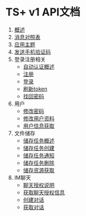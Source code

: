 # TS+ v1 API文档

1. [概述](概述.md)
2. [消息对照表](消息对照表.md)
3. [应用主题](应用主题.md)
4. [发送手机验证码](发送手机验证码.md)
5. 登录注册相关
    - [自动认证概述](自动认证概述.md)
    - [注册](用户注册.md)
    - [登录](用户登录.md)
    - [刷新token](刷新TOKEN.md)
    - [找回密码](找回密码.md)
6. 用户
    - [修改密码](用户修改密码.md)
    - [修改用户资料](修改用户资料.md)
    - [用户信息获取](用户信息获取.md)
7. 文件储存
    - [储存任务概述](储存任务概述.md)
    - [储存任务创建](储存任务创建.md)
    - [储存任务通知](储存任务通知.md)
    - [储存任务删除](储存任务删除.md)
    - [储存资源获取](储存资源获取.md)
8. IM聊天
	- [聊天授权说明](聊天授权说明.md)
    - [获取聊天授权信息](获取聊天授权.md)
	- [创建对话](创建对话.md)
	- [获取对话](获取对话.md)
